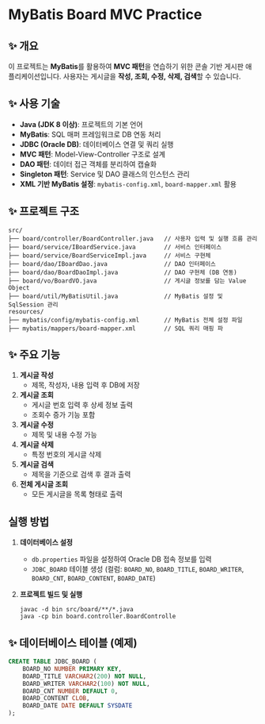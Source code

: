 # MyBatis Board MVC Practice

## ✨ 개요

이 프로젝트는 **MyBatis**를 활용하여 **MVC 패턴**을 연습하기 위한 콘솔 기반 게시판 애플리케이션입니다. 사용자는 게시글을 **작성, 조회, 수정, 삭제, 검색**할 수 있습니다.

## ✨ 사용 기술

- **Java (JDK 8 이상)**: 프로젝트의 기본 언어
- **MyBatis**: SQL 매퍼 프레임워크로 DB 연동 처리
- **JDBC (Oracle DB)**: 데이터베이스 연결 및 쿼리 실행
- **MVC 패턴**: Model-View-Controller 구조로 설계
- **DAO 패턴**: 데이터 접근 객체를 분리하여 캡슐화
- **Singleton 패턴**: Service 및 DAO 클래스의 인스턴스 관리
- **XML 기반 MyBatis 설정**: `mybatis-config.xml`, `board-mapper.xml` 활용

## ✨ 프로젝트 구조

```
src/
├── board/controller/BoardController.java   // 사용자 입력 및 실행 흐름 관리
├── board/service/IBoardService.java        // 서비스 인터페이스
├── board/service/BoardServiceImpl.java     // 서비스 구현체
├── board/dao/IBoardDao.java                // DAO 인터페이스
├── board/dao/BoardDaoImpl.java             // DAO 구현체 (DB 연동)
├── board/vo/BoardVO.java                   // 게시글 정보를 담는 Value Object
├── board/util/MyBatisUtil.java             // MyBatis 설정 및 SqlSession 관리
resources/
├── mybatis/config/mybatis-config.xml       // MyBatis 전체 설정 파일
├── mybatis/mappers/board-mapper.xml        // SQL 쿼리 매핑 파
```

## ✨ 주요 기능

1. **게시글 작성**
    - 제목, 작성자, 내용 입력 후 DB에 저장
2. **게시글 조회**
    - 게시글 번호 입력 후 상세 정보 출력
    - 조회수 증가 기능 포함
3. **게시글 수정**
    - 제목 및 내용 수정 가능
4. **게시글 삭제**
    - 특정 번호의 게시글 삭제
5. **게시글 검색**
    - 제목을 기준으로 검색 후 결과 출력
6. **전체 게시글 조회**
    - 모든 게시글을 목록 형태로 출력

## 실행 방법

1. **데이터베이스 설정**
    - `db.properties` 파일을 설정하여 Oracle DB 접속 정보를 입력
    - `JDBC_BOARD` 테이블 생성 (컬럼: `BOARD_NO`, `BOARD_TITLE`, `BOARD_WRITER`, `BOARD_CNT`, `BOARD_CONTENT`, `BOARD_DATE`)
2. **프로젝트 빌드 및 실행**
    
    ```
    javac -d bin src/board/**/*.java
    java -cp bin board.controller.BoardControlle
    ```
    

## ✨ 데이터베이스 테이블 (예제)

```sql
CREATE TABLE JDBC_BOARD (
    BOARD_NO NUMBER PRIMARY KEY,
    BOARD_TITLE VARCHAR2(200) NOT NULL,
    BOARD_WRITER VARCHAR2(100) NOT NULL,
    BOARD_CNT NUMBER DEFAULT 0,
    BOARD_CONTENT CLOB,
    BOARD_DATE DATE DEFAULT SYSDATE
);
```

